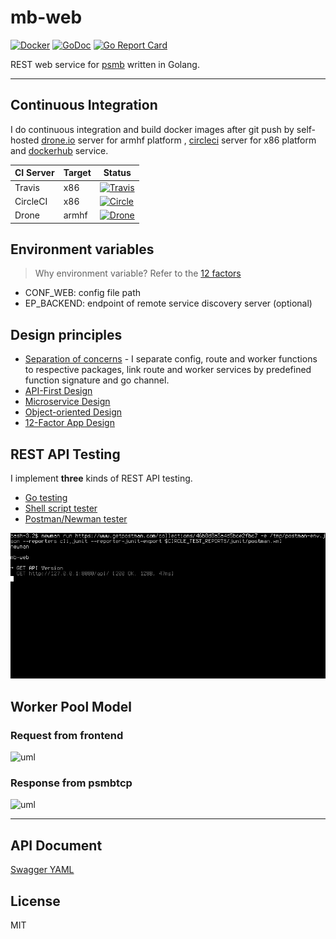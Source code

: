 # mb-web

[![Docker](https://img.shields.io/badge/docker-ready-brightgreen.svg)](https://hub.docker.com/r/edgepro/mb-web)
[![GoDoc](https://godoc.org/github.com/taka-wang/mb-web?status.svg)](http://godoc.org/github.com/taka-wang/mb-web)
[![Go Report Card](https://goreportcard.com/badge/github.com/taka-wang/mb-web)](https://goreportcard.com/report/github.com/taka-wang/mb-web)

REST web service for [psmb](https://github.com/taka-wang/psmb) written in Golang.

---

## Continuous Integration

I do continuous integration and build docker images after git push by self-hosted [drone.io](http://armdrone.cmwang.net) server for armhf platform , [circleci](http://circleci.com) server for x86 platform and [dockerhub](https://hub.docker.com/r/edgepro/mb-web) service.

| CI Server| Target    | Status                                                                                                                                                                     |
|----------|-----------|----------------------------------------------------------------------------------------------------------------------------------|
| Travis   | x86       | [![Travis](https://travis-ci.org/taka-wang/mb-web.svg)](https://travis-ci.org/taka-wang/mb-web)              |
| CircleCI | x86       | [![Circle](https://circleci.com/gh/taka-wang/mb-web.svg?style=shield)](https://circleci.com/gh/taka-wang/mb-web)               |
| Drone    | armhf     | [![Drone](http://armdrone.cmwang.net/api/badges/taka-wang/mb-web/status.svg)](http://armdrone.cmwang.net/taka-wang/mb-web)|

## Environment variables

> Why environment variable? Refer to the [12 factors](http://12factor.net/)

- CONF_WEB: config file path
- EP_BACKEND: endpoint of remote service discovery server (optional)


## Design principles

- [Separation of concerns](https://en.wikipedia.org/wiki/Separation_of_concerns) - I separate config, route and worker functions to respective packages, link route and worker services by predefined function signature and go channel.
- [API-First Design](http://www.api-first.com/)
- [Microservice Design](https://en.wikipedia.org/wiki/Microservices)
- [Object-oriented Design](https://en.wikipedia.org/wiki/Object-oriented_design)
- [12-Factor App Design](http://12factor.net/)

## REST API Testing

I implement **three** kinds of REST API testing.

- [Go testing](test/client_test.go)
- [Shell script tester](image/shell.gif)    
- [Postman/Newman tester](image/newman.gif)

![gif](image/newman.gif)

## Worker Pool Model

### Request from frontend

![uml](http://uml.cmwang.net:8000/plantuml/svg/5Sh13O0W3030LNG0QUBJRIfK848XfGrnU_LzjsRsnGAPb2Mfzd4024uNioOxRP3unagiphSAYZTk4pb2jrgWub0I2DHBU-gNuDgd--a5)

### Response from psmbtcp

![uml](http://uml.cmwang.net:8000/plantuml/svg/5Sh13O0W3030LNG0QUBJRIfK848XfGrnU_LzjsRsnGAPb2Mfzd4024uNioOxRP3unagiphSAYZTk4pb2jrgWub0I2DHBU-gNOEwN--a5)

---

## API Document

[Swagger YAML](docs/swagger.yaml)

## License

MIT
